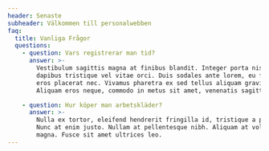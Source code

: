 ```yaml
---
header: Senaste
subheader: Välkommen till personalwebben
faq:
  title: Vanliga Frågor
  questions:
    - question: Vars registrerar man tid?
      answer: >-
        Vestibulum sagittis magna at finibus blandit. Integer porta nisi a nulla
        dapibus tristique vel vitae orci. Duis sodales ante lorem, eu fermentum
        eros placerat nec. Vivamus pharetra ex sed tellus aliquam gravida.
        Aliquam eros neque, commodo in metus sit amet, venenatis sagittis dui.

    - question: Hur köper man arbetskläder?
      answer: >-
        Nulla ex tortor, eleifend hendrerit fringilla id, tristique a purus.
        Nunc at enim justo. Nullam at pellentesque nibh. Aliquam at volutpat
        magna. Fusce sit amet ultrices leo.
---
```

